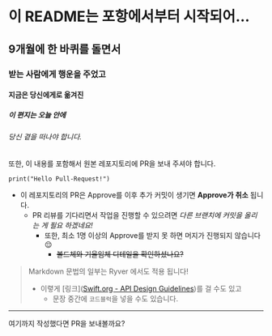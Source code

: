 # 이 README는 포항에서부터 시작되어...
## 9개월에 한 바퀴를 돌면서
### 받는 사람에게 행운을 주었고
#### 지금은 당신에게로 옮겨진
##### 이 편지는 오늘 안에
###### 당신 곁을 떠나야 합니다.

또한, 이 내용를 포함해서 원본 레포지토리에 PR을 보내 주셔야 합니다.

    print("Hello Pull-Request!")

- 이 레포지토리의 PR은 Approve를 이후 추가 커밋이 생기면 **Approve가 취소** 됩니다.
  - PR 리뷰를 기다리면서 작업을 진행할 수 있으려면 *다른 브랜치에 커밋을 올리는 게 필요 하겠네요!*
    - 또한, 최소 1명 이상의 Approve를 받지 못 하면 머지가 진행되지 않습니다 😌
      - ~~볼드체와 기울임체 디테일을 확인하셨나요?~~

> Markdown 문법의 일부는 Ryver 에서도 적용 됩니다!
>
> - 이렿게 [링크]([Swift.org - API Design Guidelines](https://www.swift.org/documentation/api-design-guidelines/))를 걸 수도 있고
>   - 문장 중간에 ```코드블럭```을 넣을 수도 있습니다.

----

여기까지 작성했다면 PR을 보내볼까요?
